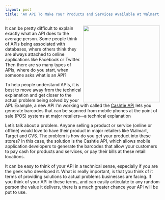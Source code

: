 ```yaml
---
layout: post
title: 'An API To Make Your Products and Services Available At Walmart, Target and CVS?'
---
```

<p><a href="http://bit.ly/1grzE1H" target="_blank"><img src="https://s3.amazonaws.com/kinlane-productions/api-evangelist/cashtie/cashtie_logo.png" alt="" width="250" align="right" /></a></p>
<p>It can be pretty difficult to explain exactly what an API does to the average person. Some people think of APIs being associated with databases, where others think they are always attached to online applications like Facebook or Twitter.  Then there are so many types of APIs, where do you start, when someone asks what is an API?</p>
<p>To help people understand APIs, it is best to move away from the technical explanation and get closer to the actual problem being solved by your API. Example, a new API I&rsquo;m working with called the <a href="http://bit.ly/1grzE1H" target="_blank">Cashtie API</a> lets you generate barcodes that can be scanned from mobile phones at the point of sale (POS) systems at major retailers&mdash;a technical explanation</p>
<p>Let&rsquo;s talk about a problem. Anyone selling a product or service (online or offline) would love to have their product in major retailers like Walmart, Target and CVS. The problem is how do you get your product into these stores? In this case, the solution is the Cashtie API, which allows mobile application developers to generate the barcodes that allow your customers to pay cash for products and services, or pay their bills at these retail locations.</p>
<p>It can be easy to think of your API in a technical sense, especially if you are the geek who developed it. What is really important, is that you think of it terms of providing solutions to actual problems businesses are facing. If you think of your API in these terms, and can easily articulate to any random person the value it delivers, there is a much greater chance your API will be put to use.</p>